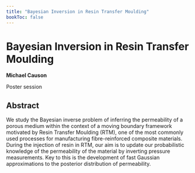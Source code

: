 ```yaml
---
title: "Bayesian Inversion in Resin Transfer Moulding"
bookToc: false
---
```


# Bayesian Inversion in Resin Transfer Moulding

**Michael Causon**

Poster session



## Abstract

We study the Bayesian inverse problem of inferring the permeability of a porous medium within the context of a moving boundary framework motivated by Resin Transfer Moulding (RTM), one of the most commonly used processes for manufacturing fibre-reinforced composite materials. During the injection of resin in RTM, our aim is to update our probabilistic knowledge of the permeability of the material by inverting pressure measurements. Key to this is the development of fast Gaussian approximations to the posterior distribution of permeability.


